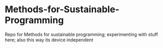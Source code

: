 # Methods-for-Sustainable-Programming
Repo for Methods for sustainable programming; experimenting with stuff here; also this way its device independent